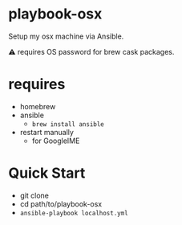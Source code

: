 # playbook-osx
Setup my osx machine via Ansible.

:warning: requires OS password for brew cask packages.

# requires
- homebrew
- ansible
  - `brew install ansible`
- restart manually
  - for GoogleIME

# Quick Start
- git clone
- cd path/to/playbook-osx
- `ansible-playbook localhost.yml`
